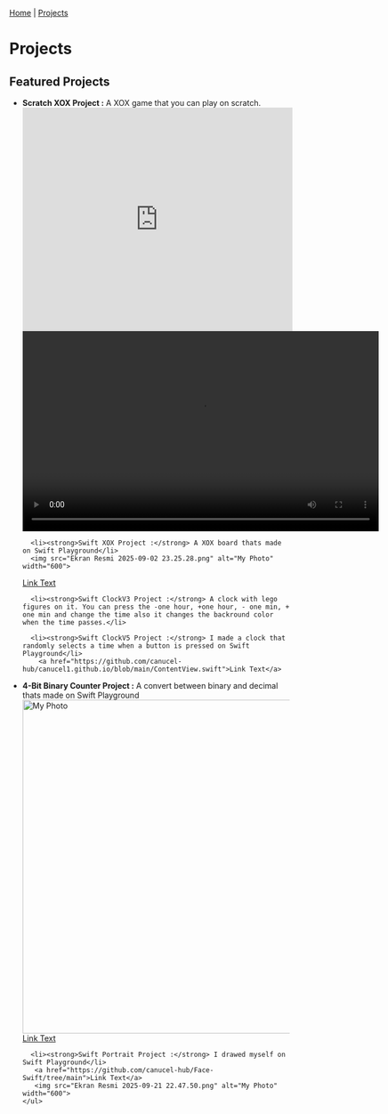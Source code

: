 [Home](README.md) | [Projects](projects.md)

<!DOCTYPE html>
<html>
<head>
  <title>Projects</title>

</head>
<body>
  <h1>Projects</h1>

  <section>
    <h2>Featured Projects</h2>
    <ul>
      <li><strong>Scratch XOX Project :</strong> A XOX game that you can play on scratch.</li>
      <iframe src="https://scratch.mit.edu/projects/1212297926/embed" allowtransparency="true" width="485" height="402" frameborder="0" scrolling="no" allowfullscreen></iframe>
<video width="640" height="360" controls>
      <source src="Ekran Kaydı 2025-09-02 20.26.16 (2) (1) (1) (1) (1).mp4" type="video/mp4"></video>
     

      <li><strong>Swift XOX Project :</strong> A XOX board thats made on Swift Playground</li>
      <img src="Ekran Resmi 2025-09-02 23.25.28.png" alt="My Photo" width="600">
 <a href="https://github.com/canucel-hub/canucel1.github.io/blob/main/Uygulamam%20kopyas%C4%B1%202.swiftpm/ContentView.swift">Link Text</a>
     
      <li><strong>Swift ClockV3 Project :</strong> A clock with lego figures on it. You can press the -one hour, +one hour, - one min, + one min and change the time also it changes the backround color when the time passes.</li>

      <li><strong>Swift ClockV5 Project :</strong> I made a clock that randomly selects a time when a button is pressed on Swift Playground</li>
        <a href="https://github.com/canucel-hub/canucel1.github.io/blob/main/ContentView.swift">Link Text</a>

  <li><strong>4-Bit Binary Counter Project :</strong> A convert between binary and decimal thats made on Swift Playground</li>
      <img src="Ekran Resmi 2025-09-29 00.12.50.png" alt="My Photo" width="600">
 <a href="https://github.com/canucel-hub/canucel1.github.io/blob/main/Uygulamam%20kopya%204.swiftpm/ContentView.swift">Link Text</a>
     
     
      <li><strong>Swift Portrait Project :</strong> I drawed myself on Swift Playground</li>
       <a href="https://github.com/canucel-hub/Face-Swift/tree/main">Link Text</a>
       <img src="Ekran Resmi 2025-09-21 22.47.50.png" alt="My Photo" width="600">
    </ul>
  </section>
</body>
</html>
